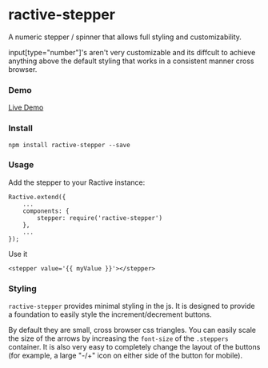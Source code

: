 # ractive-stepper

A numeric stepper / spinner that allows full styling and customizability.

input[type="number"]'s aren't very customizable and its diffcult to achieve
anything above the default styling that works in a consistent manner cross
browser.

### Demo

[Live Demo](http://jondum.github.com/ractive-stepper/demo/)

### Install


```
npm install ractive-stepper --save
```


### Usage

Add the stepper to your Ractive instance:

```
Ractive.extend({
    ...
    components: {
        stepper: require('ractive-stepper')
    },
    ...
});
```

Use it

```
<stepper value='{{ myValue }}'></stepper>
```

### Styling

`ractive-stepper` provides minimal styling in the js. It is designed to provide a foundation to easily style the increment/decrement buttons.

By default they are small, cross browser css triangles. You can easily scale the size of the arrows by increasing the `font-size` of the `.steppers`
container. It is also very easy to completely change the layout of the buttons (for example, a large "-/+" icon on either side of the button for mobile).

